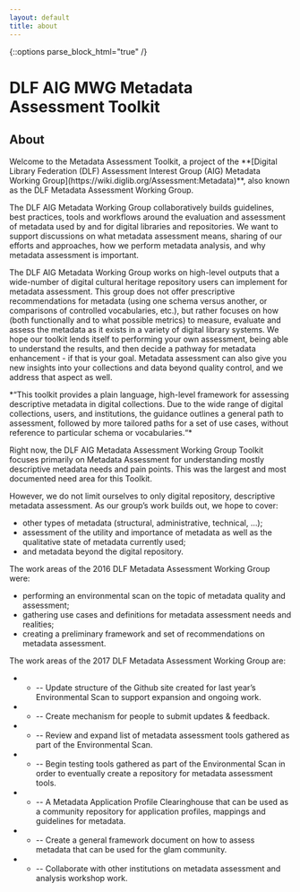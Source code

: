 ```yaml
---
layout: default
title: about
---
```

{::options parse_block_html="true" /}

<h1>DLF AIG MWG Metadata Assessment Toolkit</h1>
<div type="content">
<h2>About</h2>

   <p>Welcome to the Metadata Assessment Toolkit, a project of the **[Digital Library Federation (DLF) Assessment Interest Group (AIG) Metadata Working Group](https://wiki.diglib.org/Assessment:Metadata)**, also known as the DLF Metadata Assessment Working Group.</p>

   <p>The DLF AIG Metadata Working Group collaboratively builds guidelines, best practices, tools and workflows around the evaluation and assessment of metadata used by and for digital libraries and repositories. We want to support discussions on what metadata assessment means, sharing of our efforts and approaches, how we perform metadata analysis, and why metadata assessment is important.</p>

   <p>The DLF AIG Metadata Working Group works on high-level outputs that a wide-number of digital cultural heritage repository users can implement for metadata assessment. This group does not offer prescriptive recommendations for metadata (using one schema versus another, or comparisons of controlled vocabularies, etc.), but rather focuses on how (both functionally and to what possible metrics) to measure, evaluate and assess the metadata as it exists in a variety of digital library systems. We hope our toolkit lends itself to performing your own assessment, being able to understand the results, and then decide a pathway for metadata enhancement - if that is your goal. Metadata assessment can also give you new insights into your collections and data beyond quality control, and we address that aspect as well.</p>

   <p>*“This toolkit provides a plain language, high-level framework for assessing descriptive metadata in digital collections. Due to the wide range of digital collections, users, and institutions, the guidance outlines a general path to assessment, followed by more tailored paths for a set of use cases, without reference to particular schema or vocabularies.“*</p>

   <p>Right now, the DLF AIG Metadata Assessment Working Group Toolkit focuses primarily on Metadata Assessment for understanding mostly descriptive metadata needs and pain points. This was the largest and most documented need area for this Toolkit.</p>

   <p>However, we do not limit ourselves to only digital repository, descriptive metadata assessment. As our group’s work builds out, we hope to cover:</p>

   <ul>    
   <li>other types of metadata (structural, administrative, technical, …);</li>
   <li>assessment of the utility and importance of metadata as well as the qualitative state of metadata currently used;</li>
   <li>and metadata beyond the digital repository.</li>
   </ul>

   <p>The work areas of the 2016 DLF Metadata Assessment Working Group were:</p>

   <ul>     
   <li>performing an environmental scan on the topic of metadata quality and assessment;</li>
   <li>gathering use cases and definitions for metadata assessment needs and realities;</li>
   <li>creating a preliminary framework and set of recommendations on metadata assessment.</li>
   </ul>

   <p>The work areas of the 2017 DLF Metadata Assessment Working Group are:</p>

- - --  Update structure of the Github site created for last year’s Environmental Scan to support expansion and ongoing work.
- - --  Create mechanism for people to submit updates & feedback.
- - --  Review and expand list of metadata assessment tools gathered as part of the Environmental Scan. 
- - --  Begin testing tools gathered as part of the Environmental Scan in order to eventually create a repository for metadata assessment tools.
- - --  A Metadata Application Profile Clearinghouse that can be used as a community repository for application profiles, mappings and guidelines for metadata.
- - --  Create a general framework document on how to assess metadata that can be used for the glam community.
- - --  Collaborate with other institutions on metadata assessment and analysis workshop work.

</div>
